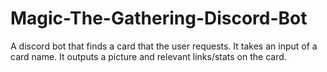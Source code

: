 # Magic-The-Gathering-Discord-Bot
A discord bot that finds a card that the user requests. It takes an input of a card name. It outputs a picture and relevant links/stats on the card.
